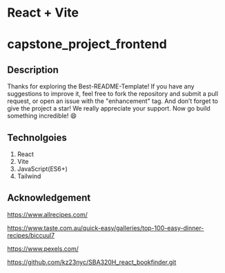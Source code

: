# React + Vite

# capstone_project_frontend

## Description
Thanks for exploring the Best-README-Template! If you have any suggestions to improve it, feel free to fork the repository and submit a pull request, or open an issue with the "enhancement" tag. And don’t forget to give the project a star! We really appreciate your support. Now go build something incredible! 😄

## Technolgoies

1. React
2. Vite
3. JavaScript(ES6+)
4. Tailwind

## Acknowledgement
https://www.allrecipes.com/

https://www.taste.com.au/quick-easy/galleries/top-100-easy-dinner-recipes/biccuul7

https://www.pexels.com/

https://github.com/kz23nyc/SBA320H_react_bookfinder.git

